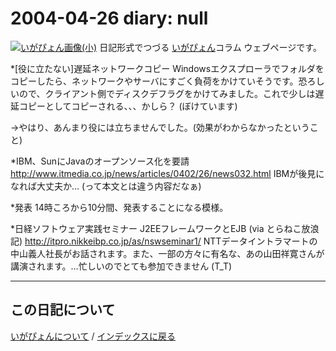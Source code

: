 2004-04-26 diary: null
=====================================================================================================
[![いがぴょん画像(小)](https://igapyon.github.io/diary/images/iga200306s.jpg "いがぴょん")](https://igapyon.github.io/diary/memo/memoigapyon.html) 日記形式でつづる [いがぴょん](https://igapyon.github.io/diary/memo/memoigapyon.html)コラム ウェブページです。

*[役に立たない]遅延ネットワークコピー
Windowsエクスプローラでフォルダをコピーしたら、ネットワークやサーバにすごく負荷をかけていそうです。恐ろしいので、クライアント側でディスクデフラグをかけてみました。これで少しは遅延コピーとしてコピーされる、、、かしら？ (ぼけています)

→やはり、あんまり役には立ちませんでした。(効果がわからなかったということ)

*IBM、SunにJavaのオープンソース化を要請
http://www.itmedia.co.jp/news/articles/0402/26/news032.html
IBMが後見になれば大丈夫か… (って本文とは違う内容だなぁ)

*発表
14時ころから10分間、発表することになる模様。

*日経ソフトウェア実践セミナー J2EEフレームワークとEJB (via とらねこ放浪記)
http://itpro.nikkeibp.co.jp/as/nswseminar1/
NTTデータイントラマートの中山義人社長がお話されます。また、一部の方々に有名な、あの山田祥寛さんが講演されます。…忙しいのでとても参加できません (T_T)


----------------------------------------------------------------------------------------------------

## この日記について
[いがぴょんについて](http://www.igapyon.jp/igapyon/diary/memo/memoigapyon.html) / [インデックスに戻る](https://igapyon.github.io/diary/idxall.html)

